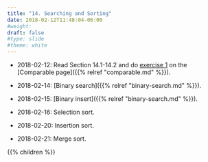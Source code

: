 ```yaml
---
title: "14. Searching and Sorting"
date: 2018-02-12T11:48:04-06:00
#weight: 
draft: false
#type: slide
#theme: white
---
```


* 2018-02-12: Read Section 14.1-14.2 and do [exercise 1](comparable) on the [Comparable page]({{% relref "comparable.md" %}}).

* 2018-02-14: [Binary search]({{% relref "binary-search.md" %}}).

* 2018-02-15: [Binary insert]({{% relref "binary-search.md" %}}).

* 2018-02-16: Selection sort.

* 2018-02-20: Insertion sort.

* 2018-02-21: Merge sort.

{{% children %}}

